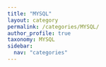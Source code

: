 ```yaml
---
title: "MYSQL"
layout: category
permalink: /categories/MYSQL/
author_profile: true
taxonomy: MYSQL
sidebar:
  nav: "categories"
---
```

